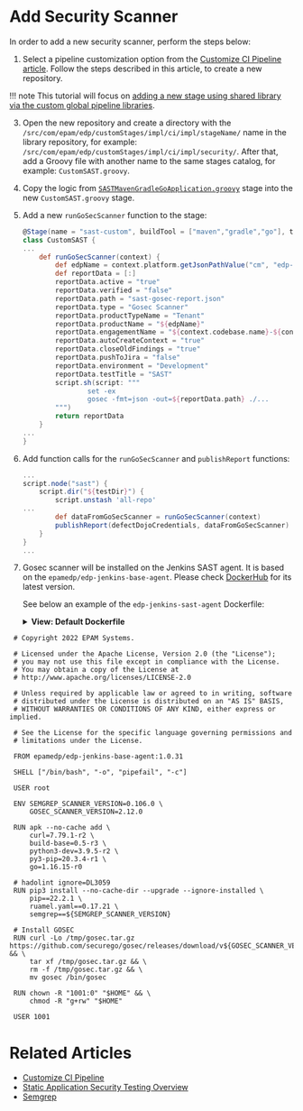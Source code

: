 # Add Security Scanner

In order to add a new security scanner, perform the steps below:

1. Select a pipeline customization option from the [Customize CI Pipeline article](../user-guide/customize-ci-pipeline.md). Follow the steps described in this article, to create a new repository.

  !!! note
      This tutorial will focus on [adding a new stage using shared library via the custom global pipeline libraries](../user-guide/customize-ci-pipeline.md#add-a-new-stage-using-shared-library-via-custom-global-pipeline-libraries).

3. Open the new repository and create a directory with the `/src/com/epam/edp/customStages/impl/ci/impl/stageName/` name in the library repository, for example: `/src/com/epam/edp/customStages/impl/ci/impl/security/`. After that, add a Groovy file with another name to the same stages catalog, for example: `CustomSAST.groovy`.

4. Copy the logic from [`SASTMavenGradleGoApplication.groovy`](https://github.com/epam/edp-library-stages/blob/master/src/com/epam/edp/stages/impl/ci/impl/security/SASTMavenGradleGoApplication.groovy) stage into the new `CustomSAST.groovy` stage.

5. Add a new `runGoSecScanner` function to the stage:

    ```groovy
    @Stage(name = "sast-custom", buildTool = ["maven","gradle","go"], type = [ProjectType.APPLICATION])
    class CustomSAST {
    ...
        def runGoSecScanner(context) {
            def edpName = context.platform.getJsonPathValue("cm", "edp-config", ".data.edp_name")
            def reportData = [:]
            reportData.active = "true"
            reportData.verified = "false"
            reportData.path = "sast-gosec-report.json"
            reportData.type = "Gosec Scanner"
            reportData.productTypeName = "Tenant"
            reportData.productName = "${edpName}"
            reportData.engagementName = "${context.codebase.name}-${context.git.branch}"
            reportData.autoCreateContext = "true"
            reportData.closeOldFindings = "true"
            reportData.pushToJira = "false"
            reportData.environment = "Development"
            reportData.testTitle = "SAST"
            script.sh(script: """
                    set -ex
                    gosec -fmt=json -out=${reportData.path} ./...
            """)
            return reportData
        }
    ...
    }
    ```

6. Add function calls for the `runGoSecScanner` and `publishReport` functions:

    ```groovy
    ...
    script.node("sast") {
        script.dir("${testDir}") {
            script.unstash 'all-repo'
    ...
            def dataFromGoSecScanner = runGoSecScanner(context)
            publishReport(defectDojoCredentials, dataFromGoSecScanner)
        }
    }
    ...
    ```

7. Gosec scanner will be installed on the Jenkins SAST agent. It is based on the `epamedp/edp-jenkins-base-agent`. Please check [DockerHub](https://hub.docker.com/r/epamedp/edp-jenkins-base-agent/tags?page=1&ordering=last_updated) for its latest version.

   See below an example of the `edp-jenkins-sast-agent` Dockerfile:

   <details>
   <Summary><b>View: Default Dockerfile</b></Summary>

```
 # Copyright 2022 EPAM Systems.

 # Licensed under the Apache License, Version 2.0 (the "License");
 # you may not use this file except in compliance with the License.
 # You may obtain a copy of the License at
 # http://www.apache.org/licenses/LICENSE-2.0

 # Unless required by applicable law or agreed to in writing, software
 # distributed under the License is distributed on an "AS IS" BASIS,
 # WITHOUT WARRANTIES OR CONDITIONS OF ANY KIND, either express or implied.

 # See the License for the specific language governing permissions and
 # limitations under the License.

 FROM epamedp/edp-jenkins-base-agent:1.0.31

 SHELL ["/bin/bash", "-o", "pipefail", "-c"]

 USER root

 ENV SEMGREP_SCANNER_VERSION=0.106.0 \
     GOSEC_SCANNER_VERSION=2.12.0

 RUN apk --no-cache add \
     curl=7.79.1-r2 \
     build-base=0.5-r3 \
     python3-dev=3.9.5-r2 \
     py3-pip=20.3.4-r1 \
     go=1.16.15-r0

 # hadolint ignore=DL3059
 RUN pip3 install --no-cache-dir --upgrade --ignore-installed \
     pip==22.2.1 \
     ruamel.yaml==0.17.21 \
     semgrep==${SEMGREP_SCANNER_VERSION}

 # Install GOSEC
 RUN curl -Lo /tmp/gosec.tar.gz https://github.com/securego/gosec/releases/download/v${GOSEC_SCANNER_VERSION}/gosec_${GOSEC_SCANNER_VERSION}_linux_amd64.tar.gz && \
     tar xf /tmp/gosec.tar.gz && \
     rm -f /tmp/gosec.tar.gz && \
     mv gosec /bin/gosec

 RUN chown -R "1001:0" "$HOME" && \
     chmod -R "g+rw" "$HOME"

 USER 1001
```
   </details>

# Related Articles

* [Customize CI Pipeline](../user-guide/customize-ci-pipeline.md)
* [Static Application Security Testing Overview](overview-sast.md)
* [Semgrep](sast-scaner-semgrep.md)